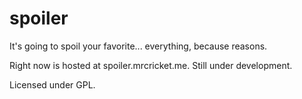 # spoiler
It's going to spoil your favorite... everything, because reasons.

Right now is hosted at spoiler.mrcricket.me. Still under development.

Licensed under GPL.